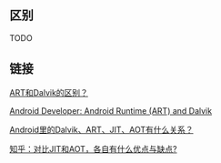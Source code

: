 ## 区别
TODO

## 链接
[ART和Dalvik的区别？](https://www.zhihu.com/question/29406156)

[Android Developer: Android Runtime (ART) and Dalvik](https://source.android.com/devices/tech/dalvik)

[Android里的Dalvik、ART、JIT、AOT有什么关系？](https://www.cnblogs.com/wytiger/p/10979796.html)

[知乎：对比JIT和AOT，各自有什么优点与缺点?](https://www.zhihu.com/question/23874627)